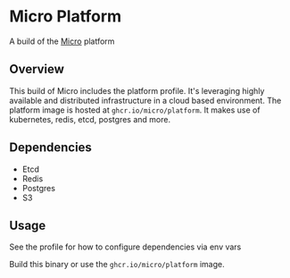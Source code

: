 # Micro Platform

A build of the [Micro](https://github.com/micro/micro) platform

## Overview

This build of Micro includes the platform profile. It's leveraging highly available and 
distributed infrastructure in a cloud based environment. The platform image is hosted 
at `ghcr.io/micro/platform`. It makes use of kubernetes, redis, etcd, postgres and more.

## Dependencies

- Etcd
- Redis
- Postgres
- S3

## Usage

See the profile for how to configure dependencies via env vars

Build this binary or use the `ghcr.io/micro/platform` image.
